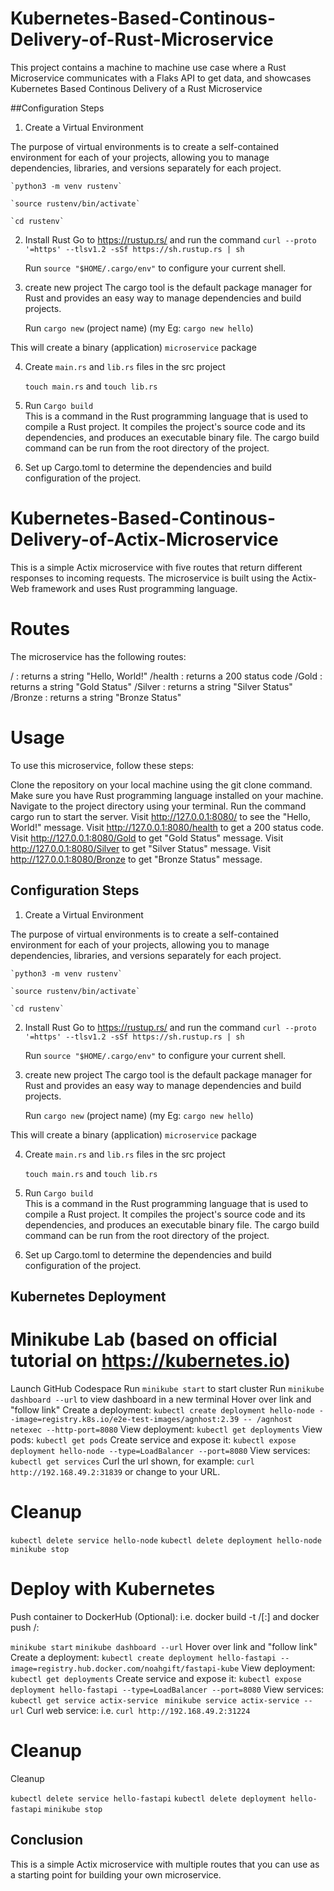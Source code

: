 # Kubernetes-Based-Continous-Delivery-of-Rust-Microservice
This project contains a machine to machine use case where a Rust Microservice communicates with a Flaks API to get data, and showcases Kubernetes Based Continous Delivery of a Rust Microservice 

##Configuration Steps

1. Create a Virtual Environment

The purpose of virtual environments is to create a self-contained environment for each of your projects, allowing you to manage dependencies, libraries, and versions separately for each project.

    `python3 -m venv rustenv`

    `source rustenv/bin/activate`

    `cd rustenv`

2. Install Rust
Go to https://rustup.rs/ and run the command `curl --proto '=https' --tlsv1.2 -sSf https://sh.rustup.rs | sh` 

    Run `source "$HOME/.cargo/env"` to configure your current shell.

3. create new project
The cargo tool is the default package manager for Rust and provides an easy way to manage dependencies and build projects.

    Run `cargo new` (project name) (my Eg: `cargo new hello`)

This will create a binary (application) `microservice` package

4. Create `main.rs` and `lib.rs` files in the src project

    `touch main.rs` and `touch lib.rs` 

5. Run `Cargo build`   
This is a command in the Rust programming language that is used to compile a Rust project. It compiles the project's source code and its dependencies, and produces an executable binary file. The cargo build command can be run from the root directory of the project.

5. Set up Cargo.toml to determine the dependencies and build configuration of the project.

# Kubernetes-Based-Continous-Delivery-of-Actix-Microservice

This is a simple Actix microservice with five routes that return different responses to incoming requests. The microservice is built using the Actix-Web framework and uses Rust programming language.

# Routes
The microservice has the following routes:

/ : returns a string "Hello, World!"
/health : returns a 200 status code
/Gold : returns a string "Gold Status"
/Silver : returns a string "Silver Status"
/Bronze : returns a string "Bronze Status"

# Usage
To use this microservice, follow these steps:

Clone the repository on your local machine using the git clone command.
Make sure you have Rust programming language installed on your machine.
Navigate to the project directory using your terminal.
Run the command cargo run to start the server.
Visit http://127.0.0.1:8080/ to see the "Hello, World!" message.
Visit http://127.0.0.1:8080/health to get a 200 status code.
Visit http://127.0.0.1:8080/Gold to get "Gold Status" message.
Visit http://127.0.0.1:8080/Silver to get "Silver Status" message.
Visit http://127.0.0.1:8080/Bronze to get "Bronze Status" message.

## Configuration Steps

1. Create a Virtual Environment

The purpose of virtual environments is to create a self-contained environment for each of your projects, allowing you to manage dependencies, libraries, and versions separately for each project.

    `python3 -m venv rustenv`

    `source rustenv/bin/activate`

    `cd rustenv`

2. Install Rust
Go to https://rustup.rs/ and run the command `curl --proto '=https' --tlsv1.2 -sSf https://sh.rustup.rs | sh` 

    Run `source "$HOME/.cargo/env"` to configure your current shell.

3. create new project
The cargo tool is the default package manager for Rust and provides an easy way to manage dependencies and build projects.

    Run `cargo new` (project name) (my Eg: `cargo new hello`)

This will create a binary (application) `microservice` package

4. Create `main.rs` and `lib.rs` files in the src project

    `touch main.rs` and `touch lib.rs` 

5. Run `Cargo build`   
This is a command in the Rust programming language that is used to compile a Rust project. It compiles the project's source code and its dependencies, and produces an executable binary file. The cargo build command can be run from the root directory of the project.

5. Set up Cargo.toml to determine the dependencies and build configuration of the project.


## Kubernetes Deployment 
# Minikube Lab (based on official tutorial on https://kubernetes.io)

Launch GitHub Codespace
Run `minikube start` to start cluster
Run `minikube dashboard --url` to view dashboard in a new terminal
Hover over link and "follow link"
Create a deployment: `kubectl create deployment hello-node --image=registry.k8s.io/e2e-test-images/agnhost:2.39 -- /agnhost netexec --http-port=8080`
View deployment: `kubectl get deployments`
View pods: `kubectl get pods`
Create service and expose it: `kubectl expose deployment hello-node --type=LoadBalancer --port=8080`
View services: `kubectl get services`
Curl the url shown, for example: `curl http://192.168.49.2:31839` or change to your URL.

# Cleanup

`kubectl delete service hello-node`
`kubectl delete deployment hello-node`
`minikube stop`

# Deploy with Kubernetes 
Push container to DockerHub (Optional): i.e. docker build -t <hub-user>/<repo-name>[:<tag>] and docker push <hub-user>/<repo-name>:<tag> 

`minikube start`
`minikube dashboard --url`
Hover over link and "follow link"
Create a deployment: `kubectl create deployment hello-fastapi --image=registry.hub.docker.com/noahgift/fastapi-kube`
View deployment: `kubectl get deployments`
Create service and expose it: `kubectl expose deployment hello-fastapi --type=LoadBalancer --port=8080`
View services: `kubectl get service actix-service `
`minikube service actix-service --url`
Curl web service: i.e. `curl http://192.168.49.2:31224`

# Cleanup
Cleanup

`kubectl delete service hello-fastapi`
`kubectl delete deployment hello-fastapi`
`minikube stop`



## Conclusion
This is a simple Actix microservice with multiple routes that you can use as a starting point for building your own microservice.
